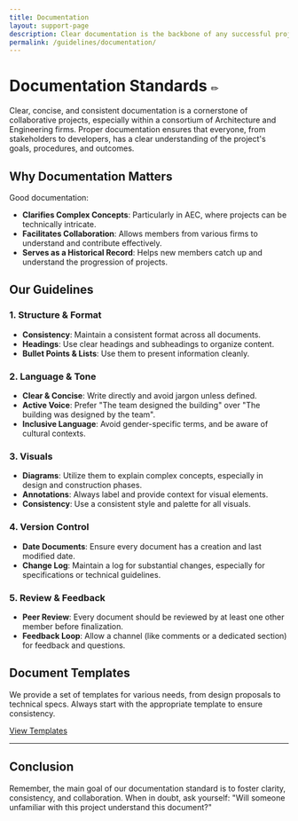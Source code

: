 ```yaml
---
title: Documentation
layout: support-page
description: Clear documentation is the backbone of any successful project. Discover our standards and best practices to ensure consistency across all projects.
permalink: /guidelines/documentation/
---
```



# **Documentation Standards** `✏️`

Clear, concise, and consistent documentation is a cornerstone of collaborative projects, especially within a consortium of Architecture and Engineering firms. Proper documentation ensures that everyone, from stakeholders to developers, has a clear understanding of the project's goals, procedures, and outcomes.

## **Why Documentation Matters**

Good documentation:
- **Clarifies Complex Concepts**: Particularly in AEC, where projects can be technically intricate.
- **Facilitates Collaboration**: Allows members from various firms to understand and contribute effectively.
- **Serves as a Historical Record**: Helps new members catch up and understand the progression of projects.

## **Our Guidelines**

### **1. Structure & Format**

- **Consistency**: Maintain a consistent format across all documents.
- **Headings**: Use clear headings and subheadings to organize content.
- **Bullet Points & Lists**: Use them to present information cleanly.

### **2. Language & Tone**

- **Clear & Concise**: Write directly and avoid jargon unless defined.
- **Active Voice**: Prefer "The team designed the building" over "The building was designed by the team".
- **Inclusive Language**: Avoid gender-specific terms, and be aware of cultural contexts.

### **3. Visuals**

- **Diagrams**: Utilize them to explain complex concepts, especially in design and construction phases.
- **Annotations**: Always label and provide context for visual elements.
- **Consistency**: Use a consistent style and palette for all visuals.

### **4. Version Control**

- **Date Documents**: Ensure every document has a creation and last modified date.
- **Change Log**: Maintain a log for substantial changes, especially for specifications or technical guidelines.

### **5. Review & Feedback**

- **Peer Review**: Every document should be reviewed by at least one other member before finalization.
- **Feedback Loop**: Allow a channel (like comments or a dedicated section) for feedback and questions.

## **Document Templates**

We provide a set of templates for various needs, from design proposals to technical specs. Always start with the appropriate template to ensure consistency.

[View Templates](./templates-directory/)

---

## **Conclusion**

Remember, the main goal of our documentation standard is to foster clarity, consistency, and collaboration. When in doubt, ask yourself: "Will someone unfamiliar with this project understand this document?"

